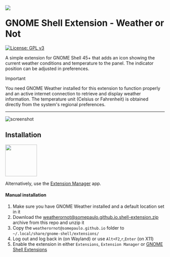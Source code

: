 <img align="left" src="https://gitlab.gnome.org/GNOME/gnome-weather/-/raw/main/data/icons/org.gnome.Weather.svg">

# GNOME Shell Extension - Weather or Not

[![License: GPL v3](https://img.shields.io/badge/License-GPL%20v3-blue.svg)](https://www.gnu.org/licenses/gpl-3.0)

A simple extension for GNOME Shell 45+ that adds an icon showing the current weather conditions and temperature to the panel. The indicator position can be adjusted in preferences.

> [!IMPORTANT]
> You need GNOME Weather installed for this extension to function properly and an active internet connection to retrieve and display weather information.
> The temperature unit (Celsius or Fahrenheit) is obtained directly from the system's regional preferences.
______

![screenshot](https://github.com/deezhizyu/GNOME-Shell-extension-Weather-or-Not/assets/15643750/f936179b-3f69-4c77-b4a1-1b3cc6c3b133)

## Installation
[<img src="https://user-images.githubusercontent.com/15643750/212080370-77899e64-bae8-43f1-b67a-fc946785c4b3.png" height="100">](https://extensions.gnome.org/extension/5660/weather-or-not/)

Alternatively, use the [Extension Manager](https://github.com/mjakeman/extension-manager) app.

#### Manual installation
1. Make sure you have GNOME Weather installed and a default location set in it
2. Download the [weatherornot@somepaulo.github.io.shell-extension.zip](https://github.com/somepaulo/GNOME-Shell-extension-Weather-or-Not/blob/main/weatherornot%40somepaulo.github.io.shell-extension.zip) archive from this repo and unzip it
3. Copy the `weatherornot@somepaulo.github.io` folder to `~/.local/share/gnome-shell/extensions/`
4. Log out and log back in (on Wayland) or use `Alt+F2`,`r`,`Enter` (on X11)
5. Enable the extension in either `Extensions`, `Extension Manager` or [GNOME Shell Extensions](https://extensions.gnome.org/local/)
